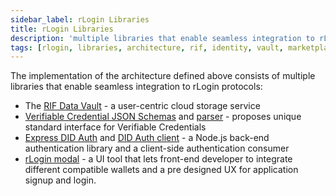 ```yaml
---
sidebar_label: rLogin Libraries
title: rLogin Libraries
description: 'multiple libraries that enable seamless integration to rLogin protocols'
tags: [rlogin, libraries, architecture, rif, identity, vault, marketplace, auth, rif-data-vault, rns, ui]
---
```


The implementation of the architecture defined above consists of multiple libraries that enable seamless integration to rLogin protocols:
- The [RIF Data Vault](/rif/identity/data-vault) - a user-centric cloud storage service
- [Verifiable Credential JSON Schemas](/rif/rlogin/libraries/vc-json-schemas) and [parser](/rif/rlogin/libraries/vc-json-schemas-parser) - proposes unique standard interface for Verifiable Credentials
- [Express DID Auth](/rif/rlogin/libraries/express-did-auth) and [DID Auth client](/rif/rlogin/libraries/did-auth-client) - a Node.js back-end authentication library and a client-side authentication consumer
- [rLogin modal](/rif/rlogin/libraries/modal) - a UI tool that lets front-end developer to integrate different compatible wallets and a pre designed UX for application signup and login.
